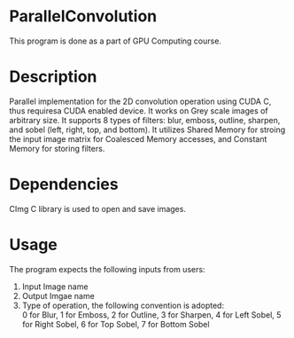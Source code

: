 # ParallelConvolution
This program is done as a part of GPU Computing course. 

# Description
Parallel implementation for the 2D convolution operation using CUDA C, thus requiresa CUDA enabled device. It works on Grey scale images of arbitrary size. It supports 8 types of filters: blur, emboss, outline, sharpen, and sobel (left, right, top, and bottom). It utilizes Shared Memory for stroing the input image matrix for Coalesced Memory accesses, and Constant Memory for storing filters. 

# Dependencies
CImg C library is used to open and save images.

# Usage
The program expects the following inputs from users:
1. Input Image name
2. Output Imgae name
3. Type of operation, the following convention is adopted:  
	0 for Blur, 1 for Emboss, 2 for Outline, 3 for Sharpen, 4 for Left Sobel, 5 for Right Sobel, 6 for Top Sobel, 7 for Bottom Sobel 
